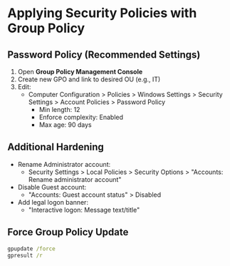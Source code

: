 # Applying Security Policies with Group Policy

## Password Policy (Recommended Settings)

1. Open **Group Policy Management Console**
2. Create new GPO and link to desired OU (e.g., IT)
3. Edit:
   - Computer Configuration > Policies > Windows Settings > Security Settings > Account Policies > Password Policy
     - Min length: 12
     - Enforce complexity: Enabled
     - Max age: 90 days

## Additional Hardening

- Rename Administrator account:
  - Security Settings > Local Policies > Security Options > "Accounts: Rename administrator account"
- Disable Guest account:
  - "Accounts: Guest account status" > Disabled
- Add legal logon banner:
  - "Interactive logon: Message text/title"

## Force Group Policy Update

```cmd
gpupdate /force
gpresult /r
```